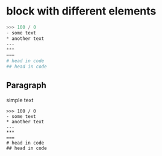 # block with different elements

```python
>>> 100 / 0
- some text
* another text
---
***
===
# head in code
## head in code
```

## Paragraph

simple text

    >>> 100 / 0
    - some text
    * another text
    ---
    ***
    ===
    # head in code
    ## head in code
